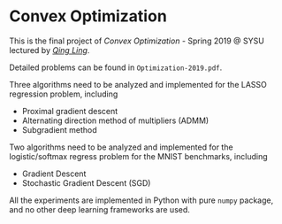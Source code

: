 # Convex Optimization

This is the final project of *Convex Optimization* - Spring 2019 @ SYSU lectured by [*Qing Ling*](http://sdcs.sysu.edu.cn/content/3112).

Detailed problems can be found in `Optimization-2019.pdf`.

Three algorithms need to be analyzed and implemented for the LASSO regression problem, including
* Proximal gradient descent
* Alternating direction method of multipliers (ADMM)
* Subgradient method

Two algorithms need to be analyzed and implemented for the logistic/softmax regress problem for the MNIST benchmarks, including
* Gradient Descent
* Stochastic Gradient Descent (SGD)

All the experiments are implemented in Python with pure `numpy` package, and no other deep learning frameworks are used.